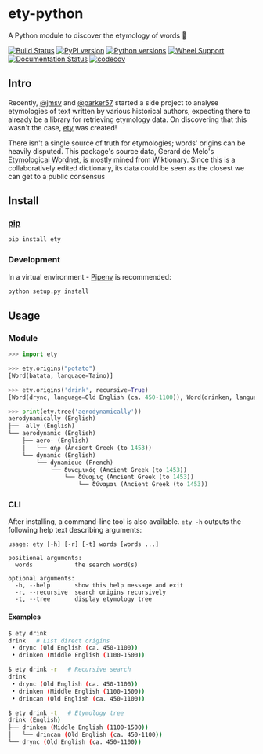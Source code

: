 # ety-python

A Python module to discover the etymology of words :book:

[![Build Status](https://travis-ci.org/jmsv/ety-python.svg?branch=master)](https://travis-ci.org/jmsv/ety-python)
[![PyPI version](https://badge.fury.io/py/ety.svg)](https://badge.fury.io/py/ety)
[![Python versions](https://img.shields.io/pypi/pyversions/ety.svg)](https://pypi.python.org/pypi/ety)
[![Wheel Support](https://img.shields.io/pypi/wheel/ety.svg)](https://pypi.python.org/pypi/ety)
[![Documentation Status](https://readthedocs.org/projects/ety-python/badge/?version=latest)](https://ety-python.readthedocs.io/en/latest/?badge=latest)
[![codecov](https://codecov.io/gh/jmsv/ety-python/branch/master/graph/badge.svg)](https://codecov.io/gh/jmsv/ety-python)

## Intro

Recently, [@jmsv](https://github.com/jmsv) and [@parker57](https://github.com/parker57) started a side project to analyse etymologies of text written by various historical authors, expecting there to already be a library for retrieving etymology data. On discovering that this wasn't the case, [ety](https://github.com/jmsv/ety-python) was created!

There isn't a single source of truth for etymologies; words' origins can be heavily disputed. This package's source data, Gerard de Melo's [Etymological Wordnet](http://www1.icsi.berkeley.edu/~demelo/etymwn/), is mostly mined from Wiktionary. Since this is a collaboratively edited dictionary, its data could be seen as the closest we can get to a public consensus

## Install

### [pip](https://pypi.org/project/ety)

```bash
pip install ety
```

### Development

In a virtual environment - [Pipenv](https://docs.pipenv.org) is recommended:

```bash
python setup.py install
```

## Usage

### Module

```python
>>> import ety

>>> ety.origins("potato")
[Word(batata, language=Taino)]

>>> ety.origins('drink', recursive=True)
[Word(drync, language=Old English (ca. 450-1100)), Word(drinken, language=Middle English (1100-1500)), Word(drincan, language=Old English (ca. 450-1100))]

>>> print(ety.tree('aerodynamically'))
aerodynamically (English)
├── -ally (English)
└── aerodynamic (English)
    ├── aero- (English)
    │   └── ἀήρ (Ancient Greek (to 1453))
    └── dynamic (English)
        └── dynamique (French)
            └── δυναμικός (Ancient Greek (to 1453))
                └── δύναμις (Ancient Greek (to 1453))
                    └── δύναμαι (Ancient Greek (to 1453))
```

### CLI

After installing, a command-line tool is also available. `ety -h` outputs the following help text describing arguments:

```
usage: ety [-h] [-r] [-t] words [words ...]

positional arguments:
  words            the search word(s)

optional arguments:
  -h, --help       show this help message and exit
  -r, --recursive  search origins recursively
  -t, --tree       display etymology tree
```

#### Examples

```bash
$ ety drink
drink   # List direct origins
 • drync (Old English (ca. 450-1100))
 • drinken (Middle English (1100-1500))

$ ety drink -r   # Recursive search
drink 
 • drync (Old English (ca. 450-1100))
 • drinken (Middle English (1100-1500))
 • drincan (Old English (ca. 450-1100))

$ ety drink -t   # Etymology tree
drink (English)
├── drinken (Middle English (1100-1500))
│   └── drincan (Old English (ca. 450-1100))
└── drync (Old English (ca. 450-1100))
```

